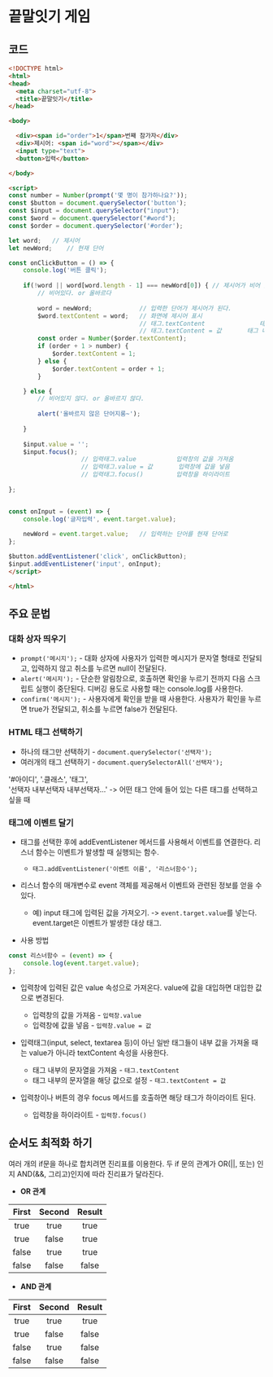 # 끝말잇기 게임
## 코드

```html
<!DOCTYPE html>
<html>
<head>
  <meta charset="utf-8">
  <title>끝말잇기</title>
</head>

<body>

  <div><span id="order">1</span>번째 참가자</div>
  <div>제시어: <span id="word"></span></div>
  <input type="text">
  <button>입력</button>

</body>

<script>
const number = Number(prompt('몇 명이 참가하나요?'));
const $button = document.querySelector('button');
const $input = document.querySelector("input");
const $word = document.querySelector("#word");
const $order = document.querySelector('#order');

let word;	// 제시어
let newWord;	// 현재 단어

const onClickButton = () => {
	console.log('버튼 클릭');
	
	if(!word || word[word.length - 1] === newWord[0]) {	// 제시어가 비어 있거나 올바른 단어인가?
		// 비어있다. or 올바르다
		
		word = newWord;				// 입력한 단어가 제시어가 된다.
		$word.textContent = word;	// 화면에 제시어 표시
									// 태그.textContent		 		태그 내부의 문자열을 가져옴
									// 태그.textContent = 값		태그 내부의 문자열을 해당 값으로 설정한다. 
		const order = Number($order.textContent);
		if (order + 1 > number) {
			$order.textContent = 1;
		} else {
			$order.textContent = order + 1;
		}

	} else {
		// 비어있지 않다. or 올바르지 않다.
		
		alert('올바르지 않은 단어지롱~');
	
	}
		
	$input.value = '';
	$input.focus();
					// 입력태그.value			입력창의 값을 가져옴
					// 입력태그.value = 값		입력창에 값을 넣음
					// 입력태그.focus()			입력창을 하이라이트
	
};


const onInput = (event) => {
	console.log('글자입력', event.target.value);
	
	newWord = event.target.value;	// 입력하는 단어를 현재 단어로
};

$button.addEventListener('click', onClickButton);
$input.addEventListener('input', onInput);
</script>

</html>
```

## 주요 문법
### 대화 상자 띄우기
- `prompt('메시지');` - 대화 상자에 사용자가 입력한 메시지가 문자열 형태로 전달되고, 입력하지 않고 취소를 누르면 null이 전달된다.    
- `alert('메시지');` - 단순한 알림창으로, 호출하면 확인을 누르기 전까지 다음 스크립트 실행이 중단된다. 디버깅 용도로 사용할 때는 console.log를 사용한다.    
- `confirm('메시지');` - 사용자에게 확인을 받을 때 사용한다. 사용자가 확인을 누르면 true가 전달되고, 취소를 누르면 false가 전달된다.    
    
### HTML 태그 선택하기
- 하나의 태그만 선택하기 - `document.querySelector('선택자');`    
- 여러개의 태그 선택하기 - `document.querySelectorAll('선택자');`    
    
'#아이디', '.클래스', '태그',     
'선택자 내부선택자 내부선택자...' -> 어떤 태그 안에 들어 있는 다른 태그를 선택하고 싶을 때    
    
### 태그에 이벤트 달기
- 태그를 선택한 후에 addEventListener 메서드를 사용해서 이벤트를 연결한다. 리스너 함수는 이벤트가 발생할 때 실행되는 함수.     
    - `태그.addEventListener('이벤트 이름', '리스너함수');`    
    
- 리스너 함수의 매개변수로 event 객체를 제공해서 이벤트와 관련된 정보를 얻을 수 있다.     
    - 예) input 태그에 입력된 값을 가져오기. -> `event.target.value`를 넣는다. event.target은 이벤트가 발생한 대상 태그.    

- 사용 방법    

```Javascript
const 리스너함수 = (event) => {
	console.log(event.target.value);
};
```

- 입력창에 입력된 값은 value 속성으로 가져온다. value에 값을 대입하면 대입한 값으로 변경된다.    
    - 입력창의 값을 가져옴 - `입력창.value`    
    - 입력창에 값을 넣음 - `입력창.value = 값`    
    
- 입력태그(input, select, textarea 등)이 아닌 일반 태그들이 내부 값을 가져올 때는 value가 아니라 textContent 속성을 사용한다.     
    - 태그 내부의 문자열을 가져옴 - `태그.textContent`      
    - 태그 내부의 문자열을 해당 값으로 설정 - `태그.textContent = 값`     

- 입력창이나 버튼의 경우 focus 메서드를 호출하면 해당 태그가 하이라이트 된다.    
    - 입력창을 하이라이트 - `입력창.focus()`    
    
## 순서도 최적화 하기
여러 개의 if문을 하나로 합치려면 진리표를 이용한다. 두 if 문의 관계가 OR(||, 또는) 인지 AND(&&, 그리고)인지에 따라 진리표가 달라진다.    

- **OR 관계**   
     
|First|Second|Result|
|:-:|:-:|:-:|
|true|true|true|
|true|false|true|
|false|true|true|
|false|false|false|
    
- **AND 관계**    
    
|First|Second|Result|
|:-:|:-:|:-:|
|true|true|true|
|true|false|false|
|false|true|false|
|false|false|false|